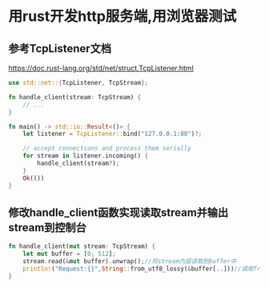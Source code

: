 # 用rust开发http服务端,用浏览器测试

## 参考TcpListener文档
https://doc.rust-lang.org/std/net/struct.TcpListener.html
```rs
use std::net::{TcpListener, TcpStream};

fn handle_client(stream: TcpStream) {
    // ...
}

fn main() -> std::io::Result<()> {
    let listener = TcpListener::bind("127.0.0.1:80")?;

    // accept connections and process them serially
    for stream in listener.incoming() {
        handle_client(stream?);
    }
    Ok(())
}

```

## 修改handle_client函数实现读取stream并输出stream到控制台
```rs
fn handle_client(mut stream: TcpStream) {
    let mut buffer = [0; 512];
    stream.read(&mut buffer).unwrap();//将stream内容读取到buffer中
    println!("Request:{}",String::from_utf8_lossy(&buffer[..]))//调用from_utf8_lossy方法将buffer转为string并打印
}
```